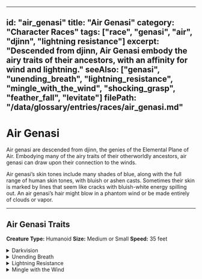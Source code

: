<!-- FILE RELATED TO AIR GENASI -->
---
id: "air_genasi"
title: "Air Genasi"
category: "Character Races"
tags: ["race", "genasi", "air", "djinn", "lightning resistance"]
excerpt: "Descended from djinn, Air Genasi embody the airy traits of their ancestors, with an affinity for wind and lightning."
seeAlso: ["genasi", "unending_breath", "lightning_resistance", "mingle_with_the_wind", "shocking_grasp", "feather_fall", "levitate"]
filePath: "/data/glossary/entries/races/air_genasi.md"
---
# Air Genasi

Air genasi are descended from djinn, the genies of the Elemental Plane of Air. Embodying many of the airy traits of their otherworldly ancestors, air genasi can draw upon their connection to the winds.

Air genasi’s skin tones include many shades of blue, along with the full range of human skin tones, with bluish or ashen casts. Sometimes their skin is marked by lines that seem like cracks with bluish-white energy spilling out. An air genasi’s hair might blow in a phantom wind or be made entirely of clouds or vapor.

---
## Air Genasi Traits
**Creature Type:** <span data-term-id="humanoid" class="glossary-term-link-from-markdown">Humanoid</span>
**Size:** <span data-term-id="size" class="glossary-term-link-from-markdown">Medium</span> or <span data-term-id="size" class="glossary-term-link-from-markdown">Small</span>
**Speed:** 35 feet

<details id="air-genasi-trait-darkvision">
  <summary>Darkvision</summary>
  <div>
    <p>You can see in dim light within 60 feet of you as if it were bright light and in darkness as if it were dim light. You discern colors in that darkness only as shades of gray.</p>
  </div>
</details>

<details id="air-genasi-trait-unending-breath">
  <summary>Unending Breath</summary>
  <div>
    <p>You can hold your breath indefinitely while you’re not incapacitated.</p>
  </div>
</details>

<details id="air-genasi-trait-lightning-resistance">
  <summary>Lightning Resistance</summary>
  <div>
    <p>You have <span data-term-id="resistance" class="glossary-term-link-from-markdown">resistance</span> to lightning damage.</p>
  </div>
</details>

<details id="air-genasi-trait-mingle-with-the-wind">
  <summary>Mingle with the Wind</summary>
  <div>
    <p>You can channel the power of the wind, granting you the following abilities:</p>
    <div class="not-prose my-4">
        <table class="min-w-full divide-y divide-gray-600 border border-gray-600 rounded-lg shadow-md">
            <thead class="bg-gray-700/50">
                <tr>
                    <th scope="col" class="px-4 py-3 text-left text-xs font-medium text-sky-300 uppercase tracking-wider border-b border-gray-600">Level</th>
                    <th scope="col" class="px-4 py-3 text-left text-xs font-medium text-sky-300 uppercase tracking-wider border-b border-gray-600">Spell/Ability</th>
                    <th scope="col" class="px-4 py-3 text-left text-xs font-medium text-sky-300 uppercase tracking-wider border-b border-gray-600">Usage</th>
                </tr>
            </thead>
            <tbody class="bg-gray-800/50 divide-y divide-gray-700">
                <tr class="hover:bg-gray-700/40 transition-colors duration-150">
                    <td class="px-4 py-3 text-sm font-medium text-amber-300 align-top">1st</td>
                    <td class="px-4 py-3 text-sm text-gray-300 align-top"><span data-term-id="shocking_grasp" class="glossary-term-link-from-markdown">Shocking Grasp</span></td>
                    <td class="px-4 py-3 text-sm text-gray-300 align-top">Cantrip</td>
                </tr>
                <tr class="hover:bg-gray-700/40 transition-colors duration-150">
                    <td class="px-4 py-3 text-sm font-medium text-amber-300 align-top">3rd</td>
                    <td class="px-4 py-3 text-sm text-gray-300 align-top"><span data-term-id="feather_fall" class="glossary-term-link-from-markdown">Feather Fall</span></td>
                    <td class="px-4 py-3 text-sm text-gray-300 align-top">1 per Long Rest or Spell Slot</td>
                </tr>
                <tr class="hover:bg-gray-700/40 transition-colors duration-150">
                    <td class="px-4 py-3 text-sm font-medium text-amber-300 align-top">5th</td>
                    <td class="px-4 py-3 text-sm text-gray-300 align-top"><span data-term-id="levitate" class="glossary-term-link-from-markdown">Levitate</span></td>
                    <td class="px-4 py-3 text-sm text-gray-300 align-top">1 per Long Rest or Spell Slot</td>
                </tr>
            </tbody>
        </table>
    </div>
    <p class="text-sm italic">Intelligence, Wisdom, or Charisma is your spellcasting ability for these spells when you cast them with this trait (choose when you select this race).</p>
  </div>
</details>